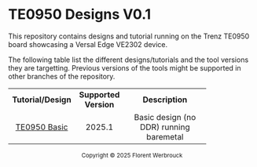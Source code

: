 # TE0950 Designs V0.1

This repository contains designs and tutorial running on the Trenz TE0950 board showcasing a Versal Edge VE2302 device.

The following table list the different designs/tutorials and the tool versions they are targetting. Previous versions of the tools might be supported in other branches of the repository.

<table style="width:80%">
 <tr>
    <td width="20%" align="center"><b>Tutorial/Design</b>
    <td width="10%" align="center"><b>Supported Version</b>
    <td width="70%" align="center"><b>Description</b>
 </tr>
 <tr>
    <td align="center"><a href="./01_TE0950_basic/">TE0950 Basic</a></td>
    <td align="center">2025.1</td>
    <td align="center">Basic design (no DDR) running baremetal</td>
 </tr>
 </table>

 
<p class="sphinxhide" align="center"><sub>Copyright © 2025 Florent Werbrouck</sub></p>
